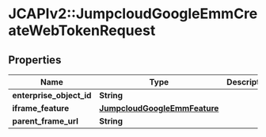 # JCAPIv2::JumpcloudGoogleEmmCreateWebTokenRequest

## Properties
Name | Type | Description | Notes
------------ | ------------- | ------------- | -------------
**enterprise_object_id** | **String** |  | [optional] 
**iframe_feature** | [**JumpcloudGoogleEmmFeature**](JumpcloudGoogleEmmFeature.md) |  | [optional] 
**parent_frame_url** | **String** |  | [optional] 

